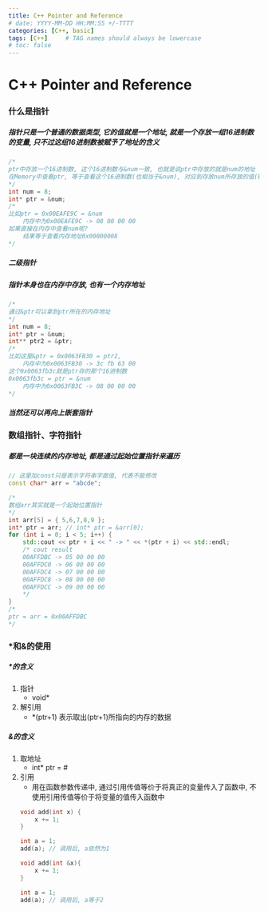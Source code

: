```yaml
---
title: C++ Pointer and Reference
# date: YYYY-MM-DD HH:MM:SS +/-TTTT
categories: [C++, basic]
tags: [C++]     # TAG names should always be lowercase
# toc: false
---
```


# C++ Pointer and Reference

### 什么是指针
##### 指针只是一个普通的数据类型, 它的值就是一个地址, 就是一个存放一组16进制数的变量, 只不过这组16进制数被赋予了地址的含义

```cpp
/*
ptr中存放一个16进制数, 这个16进制数与&num一致, 也就是说ptr中存放的就是num的地址
在Memory中查看ptr, 等于查看这个16进制数(也相当于&num), 对应到存放num所存放的值(8)的内存块
*/
int num = 8;
int* ptr = &num;
/*
比如ptr = 0x00EAFE9C = &num
    内存中为0x00EAFE9C -> 08 00 00 00
如果直接在内存中查看num呢?
    结果等于查看内存地址0x00000008
*/
```

##### 二级指针
##### 指针本身也在内存中存放, 也有一个内存地址
```cpp
/*
通过&ptr可以拿到ptr所在的内存地址
*/
int num = 8;
int* ptr = &num;
int** ptr2 = &ptr;
/*
比如这里&ptr = 0x0063FB30 = ptr2,
    内存中为0x0063FB30 -> 3c fb 63 00
这个0x0063fb3c就是ptr存的那个16进制数
0x0063fb3c = ptr = &num
    内存中为0x0063FB3C -> 08 00 00 00
*/
```
##### 当然还可以再向上嵌套指针

### 数组指针、字符指针
##### 都是一块连续的内存地址, 都是通过起始位置指针来遍历
```cpp
// 这里加const只是表示字符串字面值, 代表不能修改
const char* arr = "abcde";
```
```cpp
/*
数组arr其实就是一个起始位置指针
*/
int arr[5] = { 5,6,7,8,9 };
int* ptr = arr; // int* ptr = &arr[0];
for (int i = 0; i < 5; i++) {
    std::cout << ptr + i << " -> " << *(ptr + i) << std::endl;
    /* cout result
    00AFFDBC -> 05 00 00 00
    00AFFDC0 -> 06 00 00 00
    00AFFDC4 -> 07 00 00 00
    00AFFDC8 -> 08 00 00 00
    00AFFDCC -> 09 00 00 00
    */
}
/*
ptr = arr = 0x00AFFDBC
*/
```

### *和&的使用
##### *的含义
1. 指针
   - void*
2. 解引用
    - *(ptr+1) 表示取出(ptr+1)所指向的内存的数据
##### &的含义
1. 取地址
   - int* ptr = &num;
2. 引用
   - 用在函数参数传递中, 通过引用传值等价于将真正的变量传入了函数中, 不使用引用传值等价于将变量的值传入函数中
    ```cpp
    void add(int x) {
        x += 1;
    }

    int a = 1;
	add(a); // 调用后, a依然为1
    ```
    ```cpp
    void add(int &x){
        x += 1;
    }

    int a = 1;
	add(a); // 调用后, a等于2
    ```